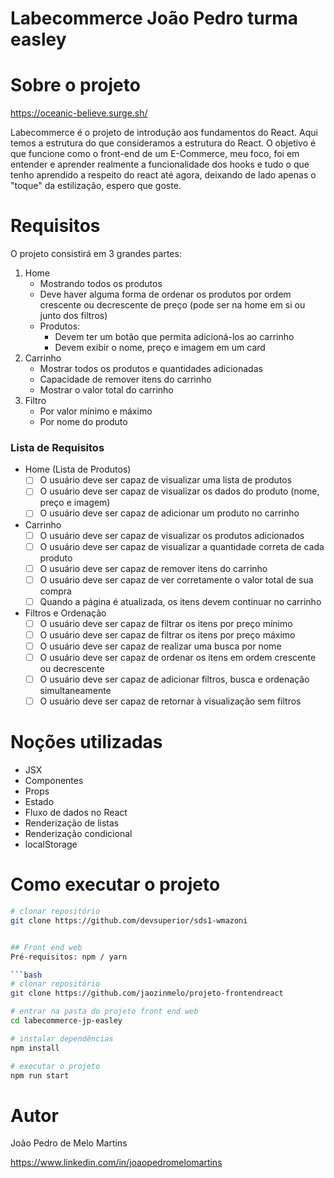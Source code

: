 # Labecommerce João Pedro turma easley 
# Sobre o projeto

https://oceanic-believe.surge.sh/

Labecommerce é o projeto de introdução aos fundamentos do React. Aqui temos a estrutura do que consideramos a estrutura do React. O objetivo é que funcione como o front-end de um E-Commerce, meu foco, foi em entender e aprender realmente a funcionalidade dos hooks e tudo o que tenho aprendido a respeito do react até agora, deixando de lado apenas o "toque" da estilização, espero que goste.

# Requisitos

O projeto consistirá em 3 grandes partes:

1. Home
    - Mostrando todos os produtos
    - Deve haver alguma forma de ordenar os produtos por ordem crescente ou decrescente de preço (pode ser na home em si ou junto dos filtros)
    - Produtos:
        - Devem ter um botão que permita adicioná-los ao carrinho
        - Devem exibir o nome, preço e imagem em um card
2. Carrinho
    - Mostrar todos os produtos e quantidades adicionadas
    - Capacidade de remover itens do carrinho
    - Mostrar o valor total do carrinho
3. Filtro
    - Por valor mínimo e máximo
    - Por nome do produto

### Lista de Requisitos
- Home (Lista de Produtos)
    - [ ]  O usuário deve ser capaz de visualizar uma lista de produtos
    - [ ]  O usuário deve ser capaz de visualizar os dados do produto (nome, preço e imagem)
    - [ ]  O usuário deve ser capaz de adicionar um produto no carrinho
- Carrinho
    - [ ]  O usuário deve ser capaz de visualizar os produtos adicionados
    - [ ]  O usuário deve ser capaz de visualizar a quantidade correta de cada produto
    - [ ]  O usuário deve ser capaz de remover itens do carrinho
    - [ ]  O usuário deve ser capaz de ver corretamente o valor total de sua compra
    - [ ]  Quando a página é atualizada, os itens devem continuar no carrinho
- Filtros e Ordenação
    - [ ]  O usuário deve ser capaz de filtrar os itens por preço mínimo
    - [ ]  O usuário deve ser capaz de filtrar os itens por preço máximo
    - [ ]  O usuário deve ser capaz de realizar uma busca por nome
    - [ ]  O usuário deve ser capaz de ordenar os itens em ordem crescente ou decrescente
    - [ ]  O usuário deve ser capaz de adicionar  filtros, busca e ordenação simultaneamente
    - [ ]  O usuário deve ser capaz de retornar à visualização sem filtros
    
 ### 

# Noções utilizadas
- JSX
- Componentes
- Props
- Estado
- Fluxo de dados no React
- Renderização de listas
- Renderização condicional
- localStorage

# Como executar o projeto


```bash
# clonar repositório
git clone https://github.com/devsuperior/sds1-wmazoni


## Front end web
Pré-requisitos: npm / yarn

```bash
# clonar repositório
git clone https://github.com/jaozinmelo/projeto-frontendreact

# entrar na pasta do projeto front end web
cd labecommerce-jp-easley

# instalar dependências
npm install

# executar o projeto
npm run start
```

# Autor

João Pedro de Melo Martins

https://www.linkedin.com/in/joaopedromelomartins



